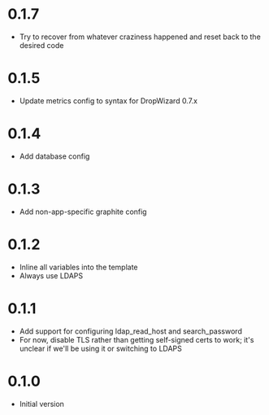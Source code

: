 # 0.1.7

* Try to recover from whatever craziness happened and reset back to the desired code

# 0.1.5

* Update metrics config to syntax for DropWizard 0.7.x

# 0.1.4

* Add database config

# 0.1.3

* Add non-app-specific graphite config

# 0.1.2

* Inline all variables into the template
* Always use LDAPS

# 0.1.1

* Add support for configuring ldap_read_host and search_password
* For now, disable TLS rather than getting self-signed certs to work; it's unclear if we'll be using it or switching to LDAPS

# 0.1.0

* Initial version
